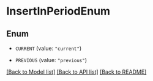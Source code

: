 # InsertInPeriodEnum

## Enum


* `CURRENT` (value: `"current"`)

* `PREVIOUS` (value: `"previous"`)


[[Back to Model list]](../README.md#documentation-for-models) [[Back to API list]](../README.md#documentation-for-api-endpoints) [[Back to README]](../README.md)


